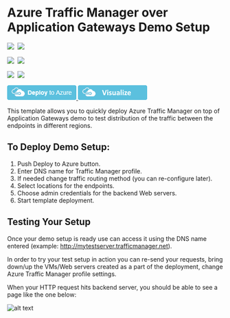 # Azure Traffic Manager over Application Gateways Demo Setup

<IMG SRC="https://azbotstorage.blob.core.windows.net/badges/traffic-manager-application-gateway-demo-setup/PublicLastTestDate.svg" />&nbsp;
<IMG SRC="https://azbotstorage.blob.core.windows.net/badges/traffic-manager-application-gateway-demo-setup/PublicDeployment.svg" />&nbsp;

<IMG SRC="https://azbotstorage.blob.core.windows.net/badges/traffic-manager-application-gateway-demo-setup/FairfaxLastTestDate.svg" />&nbsp;
<IMG SRC="https://azbotstorage.blob.core.windows.net/badges/traffic-manager-application-gateway-demo-setup/FairfaxDeployment.svg" />&nbsp;

<IMG SRC="https://azbotstorage.blob.core.windows.net/badges/traffic-manager-application-gateway-demo-setup/BestPracticeResult.svg" />&nbsp;
<IMG SRC="https://azbotstorage.blob.core.windows.net/badges/traffic-manager-application-gateway-demo-setup/CredScanResult.svg" />&nbsp;

<a href="https://portal.azure.com/#create/Microsoft.Template/uri/https%3A%2F%2Fraw.githubusercontent.com%2FAzure%2Fazure-quickstart-templates%2Fmaster%2Ftraffic-manager-application-gateway-demo-setup%2Fazuredeploy.json" target="_blank">
    <img src="https://raw.githubusercontent.com/Azure/azure-quickstart-templates/master/1-CONTRIBUTION-GUIDE/images/deploytoazure.png"/>
</a>
<a href="http://armviz.io/#/?load=https%3A%2F%2Fraw.githubusercontent.com%2FAzure%2Fazure-quickstart-templates%2Fmaster%2Ftraffic-manager-application-gateway-demo-setup%2Fazuredeploy.json" target="_blank">
    <img src="https://raw.githubusercontent.com/Azure/azure-quickstart-templates/master/1-CONTRIBUTION-GUIDE/images/visualizebutton.png"/>
</a>

This template allows you to quickly deploy Azure Traffic Manager on top of Application Gateways demo to test distribution of the traffic between the endpoints in different regions.

## To Deploy Demo Setup:

1. Push Deploy to Azure button.
2. Enter DNS name for Traffic Manager profile.
3. If needed change traffic routing method (you can re-configure later).
4. Select locations for the endpoints.
5. Choose admin credentials for the backend Web servers.
6. Start template deployment.


## Testing Your Setup

Once your demo setup is ready use can access it using the DNS name entered (example: http://mytestserver.trafficmanager.net).

In order to try your test setup in action you can re-send your requests, bring down/up the VMs/Web servers created as a part of the deployment, change Azure Traffic Manager profile settings.

When your HTTP request hits backend server, you should be able to see a page like the one below:

![alt text](images/serverhit.png "Backend server response")


